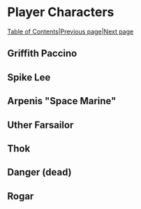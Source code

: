 # Player Characters
[Table of Contents][TC]|[Previous page][N]|[Next page][I]

## Griffith Paccino

## Spike Lee

## Arpenis "Space Marine"

## Uther Farsailor

## Thok

## Danger (dead)

## Rogar





























[TC]: README.md "Table of Contents"
[I]: Items.md "Items"
[N]: NPCs.md "NPCs"
